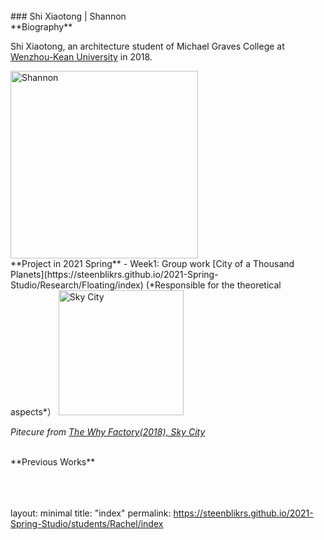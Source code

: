 <br>
### Shi Xiaotong | Shannon

<br>
**Biography**   

 Shi Xiaotong, an architecture student of Michael Graves College at [Wenzhou-Kean University](http://www.wku.edu.cn/) in 2018. 
 
 <img alt="Shannon" src="https://github.com/steenblikrs/2021-Spring-Studio/blob/cd17ef413ecc74f5eb2611c9f94b9abd34b2bacc/students/Shannon/b622225fec5fa83a9e018703b3000c6.jpg" width="300">
 
 <br>
**Project in 2021 Spring**
- Week1: Group work [City of a Thousand Planets](https://steenblikrs.github.io/2021-Spring-Studio/Research/Floating/index) (*Responsible for the theoretical aspects*）

<img alt="Sky City" src="https://github.com/steenblikrs/2021-Spring-Studio/blob/gh-pages/students/Rachel/Sky City.jpg?raw=true" width="200"> 
<br>
 
 
 
 *Pitecure from [The Why Factory(2018), Sky City](https://thewhyfactory.com/news/what-if-we-could-fly-sky-city-presentation/)*
 
 <br>
 **Previous Works**

<br>
<br>
<br>
<br>


layout: minimal
title: "index"
permalink: https://steenblikrs.github.io/2021-Spring-Studio/students/Rachel/index


